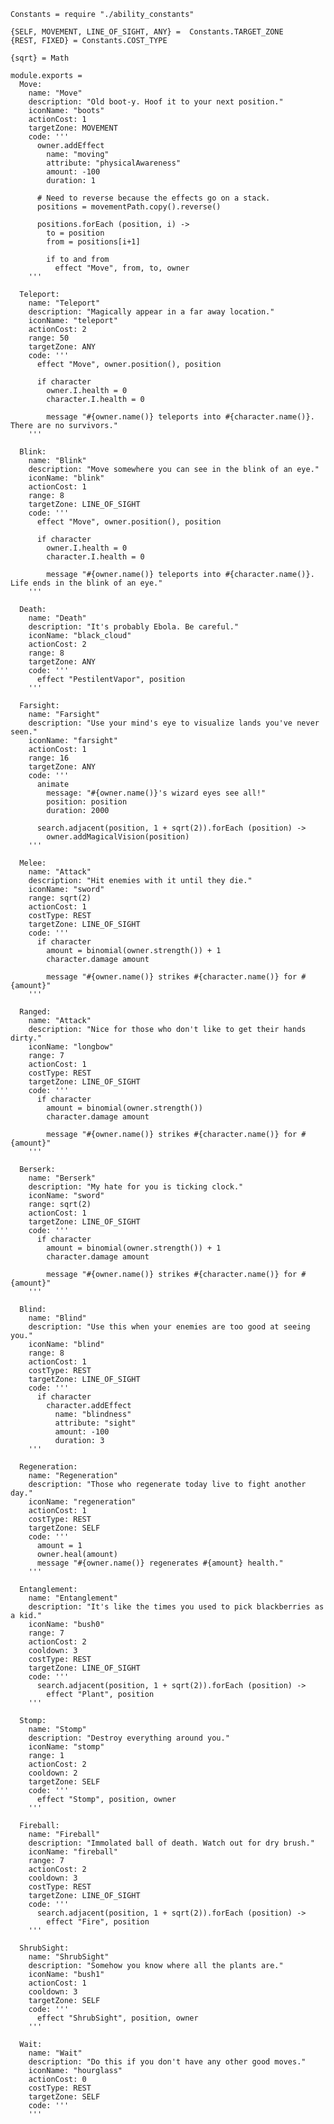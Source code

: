     Constants = require "./ability_constants"

    {SELF, MOVEMENT, LINE_OF_SIGHT, ANY} =  Constants.TARGET_ZONE
    {REST, FIXED} = Constants.COST_TYPE

    {sqrt} = Math

    module.exports =
      Move:
        name: "Move"
        description: "Old boot-y. Hoof it to your next position."
        iconName: "boots"
        actionCost: 1
        targetZone: MOVEMENT
        code: '''
          owner.addEffect
            name: "moving"
            attribute: "physicalAwareness"
            amount: -100
            duration: 1

          # Need to reverse because the effects go on a stack.
          positions = movementPath.copy().reverse()

          positions.forEach (position, i) ->
            to = position
            from = positions[i+1]

            if to and from
              effect "Move", from, to, owner
        '''

      Teleport:
        name: "Teleport"
        description: "Magically appear in a far away location."
        iconName: "teleport"
        actionCost: 2
        range: 50
        targetZone: ANY
        code: '''
          effect "Move", owner.position(), position

          if character
            owner.I.health = 0
            character.I.health = 0

            message "#{owner.name()} teleports into #{character.name()}. There are no survivors."
        '''

      Blink:
        name: "Blink"
        description: "Move somewhere you can see in the blink of an eye."
        iconName: "blink"
        actionCost: 1
        range: 8
        targetZone: LINE_OF_SIGHT
        code: '''
          effect "Move", owner.position(), position

          if character
            owner.I.health = 0
            character.I.health = 0

            message "#{owner.name()} teleports into #{character.name()}. Life ends in the blink of an eye."
        '''

      Death:
        name: "Death"
        description: "It's probably Ebola. Be careful."
        iconName: "black_cloud"
        actionCost: 2
        range: 8
        targetZone: ANY
        code: '''
          effect "PestilentVapor", position
        '''

      Farsight:
        name: "Farsight"
        description: "Use your mind's eye to visualize lands you've never seen."
        iconName: "farsight"
        actionCost: 1
        range: 16
        targetZone: ANY
        code: '''
          animate
            message: "#{owner.name()}'s wizard eyes see all!"
            position: position
            duration: 2000

          search.adjacent(position, 1 + sqrt(2)).forEach (position) ->
            owner.addMagicalVision(position)
        '''

      Melee:
        name: "Attack"
        description: "Hit enemies with it until they die."
        iconName: "sword"
        range: sqrt(2)
        actionCost: 1
        costType: REST
        targetZone: LINE_OF_SIGHT
        code: '''
          if character
            amount = binomial(owner.strength()) + 1
            character.damage amount

            message "#{owner.name()} strikes #{character.name()} for #{amount}"
        '''

      Ranged:
        name: "Attack"
        description: "Nice for those who don't like to get their hands dirty."
        iconName: "longbow"
        range: 7
        actionCost: 1
        costType: REST
        targetZone: LINE_OF_SIGHT
        code: '''
          if character
            amount = binomial(owner.strength())
            character.damage amount

            message "#{owner.name()} strikes #{character.name()} for #{amount}"
        '''

      Berserk:
        name: "Berserk"
        description: "My hate for you is ticking clock."
        iconName: "sword"
        range: sqrt(2)
        actionCost: 1
        targetZone: LINE_OF_SIGHT
        code: '''
          if character
            amount = binomial(owner.strength()) + 1
            character.damage amount

            message "#{owner.name()} strikes #{character.name()} for #{amount}"
        '''

      Blind:
        name: "Blind"
        description: "Use this when your enemies are too good at seeing you."
        iconName: "blind"
        range: 8
        actionCost: 1
        costType: REST
        targetZone: LINE_OF_SIGHT
        code: '''
          if character
            character.addEffect
              name: "blindness"
              attribute: "sight"
              amount: -100
              duration: 3
        '''

      Regeneration:
        name: "Regeneration"
        description: "Those who regenerate today live to fight another day."
        iconName: "regeneration"
        actionCost: 1
        costType: REST
        targetZone: SELF
        code: '''
          amount = 1
          owner.heal(amount)
          message "#{owner.name()} regenerates #{amount} health."
        '''

      Entanglement:
        name: "Entanglement"
        description: "It's like the times you used to pick blackberries as a kid."
        iconName: "bush0"
        range: 7
        actionCost: 2
        cooldown: 3
        costType: REST
        targetZone: LINE_OF_SIGHT
        code: '''
          search.adjacent(position, 1 + sqrt(2)).forEach (position) ->
            effect "Plant", position
        '''

      Stomp:
        name: "Stomp"
        description: "Destroy everything around you."
        iconName: "stomp"
        range: 1
        actionCost: 2
        cooldown: 2
        targetZone: SELF
        code: '''
          effect "Stomp", position, owner
        '''

      Fireball:
        name: "Fireball"
        description: "Immolated ball of death. Watch out for dry brush."
        iconName: "fireball"
        range: 7
        actionCost: 2
        cooldown: 3
        costType: REST
        targetZone: LINE_OF_SIGHT
        code: '''
          search.adjacent(position, 1 + sqrt(2)).forEach (position) ->
            effect "Fire", position
        '''

      ShrubSight:
        name: "ShrubSight"
        description: "Somehow you know where all the plants are."
        iconName: "bush1"
        actionCost: 1
        cooldown: 3
        targetZone: SELF
        code: '''
          effect "ShrubSight", position, owner
        '''

      Wait:
        name: "Wait"
        description: "Do this if you don't have any other good moves."
        iconName: "hourglass"
        actionCost: 0
        costType: REST
        targetZone: SELF
        code: '''
        '''
